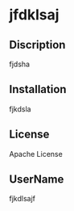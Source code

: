 # jfdklsaj

## Discription
fjdsha

## Installation
fjkdsla

## License
Apache License

## UserName
fjkdlsajf

